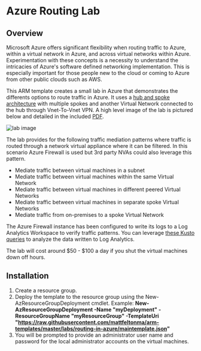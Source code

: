 # Azure Routing Lab

## Overview
Microsoft Azure offers significant flexibility when routing traffic to Azure, within a virtual network in Azure, and across virtual networks within Azure.  Experimentation with these concepts is a necessity to understand the intricacies of Azure's software defined networking implementation.  This is especially important for those people new to the cloud or coming to Azure from other public clouds such as AWS.

This ARM template creates a small lab in Azure that demonstrates the differents options to route traffic in Azure.  It uses a [hub and spoke architecture](https://docs.microsoft.com/en-us/azure/architecture/reference-architectures/hybrid-networking/hub-spoke) with multiple spokes and another Virtual Network connected to the hub through Vnet-To-Vnet VPN.  A high level image of the lab is pictured below and detailed in the included [PDF](https://github.com/mattfeltonma/lab-routing-in-azure/blob/master/Routing-Lab.pdf).

![lab image](https://github.com/mattfeltonma/azure-labs/routing-in-azure/master/lab_visual.PNG)

The lab provides for the following traffic mediation patterns where traffic is routed through a network virtual appliance where it can be filtered.  In this scenario Azure Firewall is used but 3rd party NVAs could also leverage this pattern.

* Mediate traffic between virtual machines in a subnet
* Mediate traffic between virtual machines within the same Virtual Network
* Mediate traffic between virtual machines in different peered Virtual Networks
* Mediate traffic between virtual machines in separate spoke Virtual Networks
* Mediate traffic from on-premises to a spoke Virtual Network

The Azure Firewall instance has been configured to write its logs to a Log Analytics Workspace to verify traffic patterns.  You can leverage [these Kusto queries](https://docs.microsoft.com/en-us/azure/firewall/log-analytics-samples) to analyze the data written to Log Analytics.

The lab will cost around $50 - $100 a day if you shut the virtual machines down off hours.

## Installation
1.  Create a resource group.
2.  Deploy the template to the resource group using the New-AzResourceGroupDeployment cmdlet.  Example: **New-AzResourceGroupDeployment -Name "myDeployment" -ResourceGroupName "myResourceGroup" -TemplateUri "https://raw.githubusercontent.com/mattfeltonma/arm-templates/master/labs/routing-in-azure/maintemplate.json"**  
3.  You will be prompted to provide an administrator user name and password for the local administrator accounts on the virtual machines.



